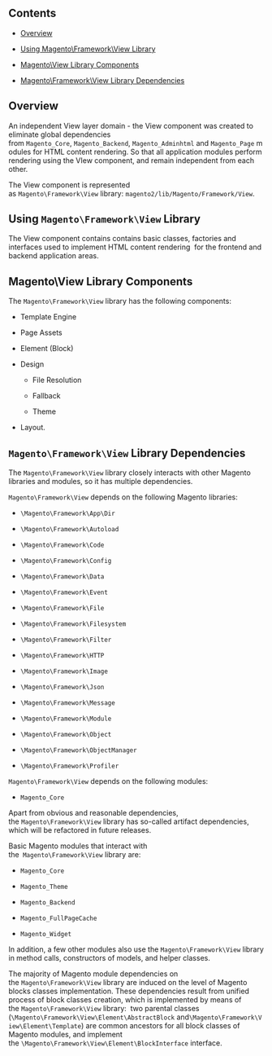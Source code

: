 Contents
--------

-   [Overview][1]

    [1]: <https://wiki.magento.com/display/MAGE2DOC/Magento_View+Library#Magento_ViewLibrary-Overview>

-   [Using Magento\\Framework\\View Library][2]

    [2]: <https://wiki.magento.com/display/MAGE2DOC/Magento_View+Library#Magento_ViewLibrary-UsingMagento\Framework\ViewLibrary>

-   [Magento\\View Library Components][3]

    [3]: <https://wiki.magento.com/display/MAGE2DOC/Magento_View+Library#Magento_ViewLibrary-Magento\ViewLibraryComponents>

-   [Magento\\Framework\\View Library Dependencies][4]

    [4]: <https://wiki.magento.com/display/MAGE2DOC/Magento_View+Library#Magento_ViewLibrary-Magento\Framework\ViewLibraryDependencies>

Overview
--------

An independent View layer domain - the View component was created to eliminate
global dependencies
from `Magento_Core`, `Magento_Backend`, `Magento_Adminhtml` and `Magento_Page` modules
for HTML content rendering. So that all application modules perform rendering
using the VIew component, and remain independent from each other.

The View component is represented
as `Magento\Framework\View` library: `magento2/lib/Magento/Framework/View`.

Using `Magento\Framework\View` Library
--------------------------------------

The View component contains contains basic classes, factories and interfaces
used to implement HTML content rendering  for the frontend and backend
application areas. 

Magento\\View Library Components
--------------------------------

The `Magento\Framework\View` library has the following components:

-   Template Engine

-   Page Assets

-   Element (Block)

-   Design

    -   File Resolution

    -   Fallback

    -   Theme

-   Layout.  
      
    

`Magento\Framework\View` Library Dependencies
---------------------------------------------

The `Magento\Framework\View` library closely interacts with other Magento
libraries and modules, so it has multiple dependencies. 

`Magento\Framework\View` depends on the following Magento libraries:  

-   `\Magento\Framework\App\Dir`

-   `\Magento\Framework\Autoload`

-   `\Magento\Framework\Code`

-   `\Magento\Framework\Config`

-   `\Magento\Framework\Data`

-   `\Magento\Framework\Event`

-   `\Magento\Framework\File`

-   `\Magento\Framework\Filesystem`

-   `\Magento\Framework\Filter`

-   `\Magento\Framework\HTTP`

-   `\Magento\Framework\Image`

-   `\Magento\Framework\Json`

-   `\Magento\Framework\Message`

-   `\Magento\Framework\Module`

-   `\Magento\Framework\Object`

-   `\Magento\Framework\ObjectManager`

-   `\Magento\Framework\Profiler`

`Magento\Framework\View` depends on the following modules:

-   `Magento_Core`

Apart from obvious and reasonable dependencies,
the `Magento\Framework\View` library has so-called artifact dependencies, which
will be refactored in future releases.

Basic Magento modules that interact with the` Magento\Framework\View` library
are:

-   `Magento_Core`

-   `Magento_Theme`

-   `Magento_Backend`

-   `Magento_FullPageCache`

-   `Magento_Widget`

In addition, a few other modules also use the `Magento\Framework\View` library
in method calls, constructors of models, and helper classes.

The majority of Magento module dependencies on
the `Magento\Framework\View` library are induced on the level of Magento blocks
classes implementation. These dependencies result from unified process of block
classes creation, which is implemented by means of
the `Magento\Framework\View` library:  two parental classes
(`\Magento\Framework\View\Element\AbstractBlock` and`\Magento\Framework\View\Element\Template`)
are common ancestors for all block classes of Magento modules, and implement
the `\Magento\Framework\View\Element\BlockInterface` interface.
